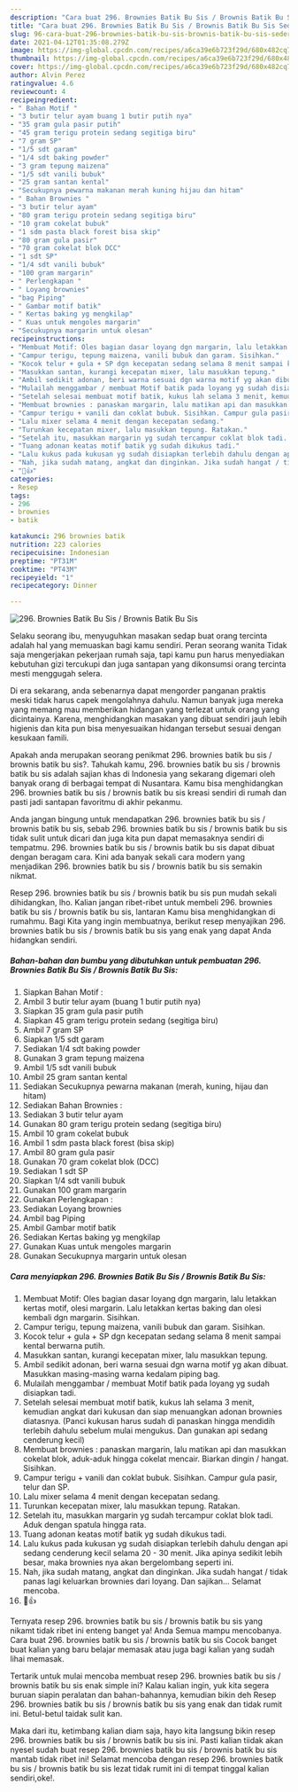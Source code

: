 ```yaml
---
description: "Cara buat 296. Brownies Batik Bu Sis / Brownis Batik Bu Sis Sederhana Untuk Jualan"
title: "Cara buat 296. Brownies Batik Bu Sis / Brownis Batik Bu Sis Sederhana Untuk Jualan"
slug: 96-cara-buat-296-brownies-batik-bu-sis-brownis-batik-bu-sis-sederhana-untuk-jualan
date: 2021-04-12T01:35:08.279Z
image: https://img-global.cpcdn.com/recipes/a6ca39e6b723f29d/680x482cq70/296-brownies-batik-bu-sis-brownis-batik-bu-sis-foto-resep-utama.jpg
thumbnail: https://img-global.cpcdn.com/recipes/a6ca39e6b723f29d/680x482cq70/296-brownies-batik-bu-sis-brownis-batik-bu-sis-foto-resep-utama.jpg
cover: https://img-global.cpcdn.com/recipes/a6ca39e6b723f29d/680x482cq70/296-brownies-batik-bu-sis-brownis-batik-bu-sis-foto-resep-utama.jpg
author: Alvin Perez
ratingvalue: 4.6
reviewcount: 4
recipeingredient:
- " Bahan Motif "
- "3 butir telur ayam buang 1 butir putih nya"
- "35 gram gula pasir putih"
- "45 gram terigu protein sedang segitiga biru"
- "7 gram SP"
- "1/5 sdt garam"
- "1/4 sdt baking powder"
- "3 gram tepung maizena"
- "1/5 sdt vanili bubuk"
- "25 gram santan kental"
- "Secukupnya pewarna makanan merah kuning hijau dan hitam"
- " Bahan Brownies "
- "3 butir telur ayam"
- "80 gram terigu protein sedang segitiga biru"
- "10 gram cokelat bubuk"
- "1 sdm pasta black forest bisa skip"
- "80 gram gula pasir"
- "70 gram cokelat blok DCC"
- "1 sdt SP"
- "1/4 sdt vanili bubuk"
- "100 gram margarin"
- " Perlengkapan "
- " Loyang brownies"
- "bag Piping"
- " Gambar motif batik"
- " Kertas baking yg mengkilap"
- " Kuas untuk mengoles margarin"
- "Secukupnya margarin untuk olesan"
recipeinstructions:
- "Membuat Motif: Oles bagian dasar loyang dgn margarin, lalu letakkan kertas motif, olesi margarin. Lalu letakkan kertas baking dan olesi kembali dgn margarin. Sisihkan."
- "Campur terigu, tepung maizena, vanili bubuk dan garam. Sisihkan."
- "Kocok telur + gula + SP dgn kecepatan sedang selama 8 menit sampai kental berwarna putih."
- "Masukkan santan, kurangi kecepatan mixer, lalu masukkan tepung."
- "Ambil sedikit adonan, beri warna sesuai dgn warna motif yg akan dibuat. Masukkan masing-masing warna kedalam piping bag."
- "Mulailah menggambar / membuat Motif batik pada loyang yg sudah disiapkan tadi."
- "Setelah selesai membuat motif batik, kukus lah selama 3 menit, kemudian angkat dari kukusan dan siap menuangkan adonan brownies diatasnya. (Panci kukusan harus sudah di panaskan hingga mendidih terlebih dahulu sebelum mulai mengukus. Dan gunakan api sedang cenderung kecil)"
- "Membuat brownies : panaskan margarin, lalu matikan api dan masukkan cokelat blok, aduk-aduk hingga cokelat mencair. Biarkan dingin / hangat. Sisihkan."
- "Campur terigu + vanili dan coklat bubuk. Sisihkan. Campur gula pasir, telur dan SP."
- "Lalu mixer selama 4 menit dengan kecepatan sedang."
- "Turunkan kecepatan mixer, lalu masukkan tepung. Ratakan."
- "Setelah itu, masukkan margarin yg sudah tercampur coklat blok tadi. Aduk dengan spatula hingga rata."
- "Tuang adonan keatas motif batik yg sudah dikukus tadi."
- "Lalu kukus pada kukusan yg sudah disiapkan terlebih dahulu dengan api sedang cenderung kecil selama 20 - 30 menit. Jika apinya sedikit lebih besar, maka brownies nya akan bergelombang seperti ini."
- "Nah, jika sudah matang, angkat dan dinginkan. Jika sudah hangat / tidak panas lagi keluarkan brownies dari loyang. Dan sajikan... Selamat mencoba."
- "🥰👍"
categories:
- Resep
tags:
- 296
- brownies
- batik

katakunci: 296 brownies batik 
nutrition: 223 calories
recipecuisine: Indonesian
preptime: "PT31M"
cooktime: "PT43M"
recipeyield: "1"
recipecategory: Dinner

---
```



![296. Brownies Batik Bu Sis / Brownis Batik Bu Sis](https://img-global.cpcdn.com/recipes/a6ca39e6b723f29d/680x482cq70/296-brownies-batik-bu-sis-brownis-batik-bu-sis-foto-resep-utama.jpg)

Selaku seorang ibu, menyuguhkan masakan sedap buat orang tercinta adalah hal yang memuaskan bagi kamu sendiri. Peran seorang  wanita Tidak saja mengerjakan pekerjaan rumah saja, tapi kamu pun harus menyediakan kebutuhan gizi tercukupi dan juga santapan yang dikonsumsi orang tercinta mesti menggugah selera.

Di era  sekarang, anda sebenarnya dapat mengorder panganan praktis meski tidak harus capek mengolahnya dahulu. Namun banyak juga mereka yang memang mau memberikan hidangan yang terlezat untuk orang yang dicintainya. Karena, menghidangkan masakan yang dibuat sendiri jauh lebih higienis dan kita pun bisa menyesuaikan hidangan tersebut sesuai dengan kesukaan famili. 



Apakah anda merupakan seorang penikmat 296. brownies batik bu sis / brownis batik bu sis?. Tahukah kamu, 296. brownies batik bu sis / brownis batik bu sis adalah sajian khas di Indonesia yang sekarang digemari oleh banyak orang di berbagai tempat di Nusantara. Kamu bisa menghidangkan 296. brownies batik bu sis / brownis batik bu sis kreasi sendiri di rumah dan pasti jadi santapan favoritmu di akhir pekanmu.

Anda jangan bingung untuk mendapatkan 296. brownies batik bu sis / brownis batik bu sis, sebab 296. brownies batik bu sis / brownis batik bu sis tidak sulit untuk dicari dan juga kita pun dapat memasaknya sendiri di tempatmu. 296. brownies batik bu sis / brownis batik bu sis dapat dibuat dengan beragam cara. Kini ada banyak sekali cara modern yang menjadikan 296. brownies batik bu sis / brownis batik bu sis semakin nikmat.

Resep 296. brownies batik bu sis / brownis batik bu sis pun mudah sekali dihidangkan, lho. Kalian jangan ribet-ribet untuk membeli 296. brownies batik bu sis / brownis batik bu sis, lantaran Kamu bisa menghidangkan di rumahmu. Bagi Kita yang ingin membuatnya, berikut resep menyajikan 296. brownies batik bu sis / brownis batik bu sis yang enak yang dapat Anda hidangkan sendiri.

<!--inarticleads1-->

##### Bahan-bahan dan bumbu yang dibutuhkan untuk pembuatan 296. Brownies Batik Bu Sis / Brownis Batik Bu Sis:

1. Siapkan  Bahan Motif :
1. Ambil 3 butir telur ayam (buang 1 butir putih nya)
1. Siapkan 35 gram gula pasir putih
1. Siapkan 45 gram terigu protein sedang (segitiga biru)
1. Ambil 7 gram SP
1. Siapkan 1/5 sdt garam
1. Sediakan 1/4 sdt baking powder
1. Gunakan 3 gram tepung maizena
1. Ambil 1/5 sdt vanili bubuk
1. Ambil 25 gram santan kental
1. Sediakan Secukupnya pewarna makanan (merah, kuning, hijau dan hitam)
1. Sediakan  Bahan Brownies :
1. Sediakan 3 butir telur ayam
1. Gunakan 80 gram terigu protein sedang (segitiga biru)
1. Ambil 10 gram cokelat bubuk
1. Ambil 1 sdm pasta black forest (bisa skip)
1. Ambil 80 gram gula pasir
1. Gunakan 70 gram cokelat blok (DCC)
1. Sediakan 1 sdt SP
1. Siapkan 1/4 sdt vanili bubuk
1. Gunakan 100 gram margarin
1. Gunakan  Perlengkapan :
1. Sediakan  Loyang brownies
1. Ambil bag Piping
1. Ambil  Gambar motif batik
1. Sediakan  Kertas baking yg mengkilap
1. Gunakan  Kuas untuk mengoles margarin
1. Gunakan Secukupnya margarin untuk olesan




<!--inarticleads2-->

##### Cara menyiapkan 296. Brownies Batik Bu Sis / Brownis Batik Bu Sis:

1. Membuat Motif: Oles bagian dasar loyang dgn margarin, lalu letakkan kertas motif, olesi margarin. Lalu letakkan kertas baking dan olesi kembali dgn margarin. Sisihkan.
1. Campur terigu, tepung maizena, vanili bubuk dan garam. Sisihkan.
1. Kocok telur + gula + SP dgn kecepatan sedang selama 8 menit sampai kental berwarna putih.
1. Masukkan santan, kurangi kecepatan mixer, lalu masukkan tepung.
1. Ambil sedikit adonan, beri warna sesuai dgn warna motif yg akan dibuat. Masukkan masing-masing warna kedalam piping bag.
1. Mulailah menggambar / membuat Motif batik pada loyang yg sudah disiapkan tadi.
1. Setelah selesai membuat motif batik, kukus lah selama 3 menit, kemudian angkat dari kukusan dan siap menuangkan adonan brownies diatasnya. (Panci kukusan harus sudah di panaskan hingga mendidih terlebih dahulu sebelum mulai mengukus. Dan gunakan api sedang cenderung kecil)
1. Membuat brownies : panaskan margarin, lalu matikan api dan masukkan cokelat blok, aduk-aduk hingga cokelat mencair. Biarkan dingin / hangat. Sisihkan.
1. Campur terigu + vanili dan coklat bubuk. Sisihkan. Campur gula pasir, telur dan SP.
1. Lalu mixer selama 4 menit dengan kecepatan sedang.
1. Turunkan kecepatan mixer, lalu masukkan tepung. Ratakan.
1. Setelah itu, masukkan margarin yg sudah tercampur coklat blok tadi. Aduk dengan spatula hingga rata.
1. Tuang adonan keatas motif batik yg sudah dikukus tadi.
1. Lalu kukus pada kukusan yg sudah disiapkan terlebih dahulu dengan api sedang cenderung kecil selama 20 - 30 menit. Jika apinya sedikit lebih besar, maka brownies nya akan bergelombang seperti ini.
1. Nah, jika sudah matang, angkat dan dinginkan. Jika sudah hangat / tidak panas lagi keluarkan brownies dari loyang. Dan sajikan... Selamat mencoba.
1. 🥰👍




Ternyata resep 296. brownies batik bu sis / brownis batik bu sis yang nikamt tidak ribet ini enteng banget ya! Anda Semua mampu mencobanya. Cara buat 296. brownies batik bu sis / brownis batik bu sis Cocok banget buat kalian yang baru belajar memasak atau juga bagi kalian yang sudah lihai memasak.

Tertarik untuk mulai mencoba membuat resep 296. brownies batik bu sis / brownis batik bu sis enak simple ini? Kalau kalian ingin, yuk kita segera buruan siapin peralatan dan bahan-bahannya, kemudian bikin deh Resep 296. brownies batik bu sis / brownis batik bu sis yang enak dan tidak rumit ini. Betul-betul taidak sulit kan. 

Maka dari itu, ketimbang kalian diam saja, hayo kita langsung bikin resep 296. brownies batik bu sis / brownis batik bu sis ini. Pasti kalian tiidak akan nyesel sudah buat resep 296. brownies batik bu sis / brownis batik bu sis mantab tidak ribet ini! Selamat mencoba dengan resep 296. brownies batik bu sis / brownis batik bu sis lezat tidak rumit ini di tempat tinggal kalian sendiri,oke!.

